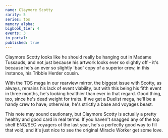 ```yaml
---
name: Claymore Scotty
rarity: 5
series: tos
memory_alpha:
bigbook_tier: 4
events: 3
in_portal:
published: true
---
```


Claymore Scotty looks like he should really be hanging out in Madame Tussauds, and not just because his artwork looks ever so slightly off - it's because he's an ever so slightly 'bad' copy of a superior crew, in this instance, his Tribble Herder cousin.

With the TOS mega in our rearview mirror, the biggest issue with Scotty, as always, remains his lack of event viability, but with this being his fifth event in three months, he's looking healthier than ever in that regard. Good thing, too, since he's dead weight for traits. If we get a Duelist mega, he'll be a handy crew to have; otherwise, he's strictly a base and voyages beast.

This note may sound cautionary, but Claymore Scotty is actually a pretty healthy and good card in real terms. If you haven't snagged any of the top shelf ENG/SEC voyagers of the last year, he's a perfectly good way to fill that void, and it's just nice to see the original Miracle Worker get some love.

